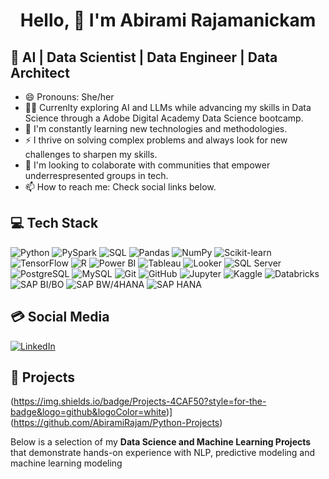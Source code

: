 <h1 align="center"> Hello, 👋 I'm Abirami Rajamanickam</h1>


## 🎯 AI | Data Scientist | Data Engineer | Data Architect

- 😄 Pronouns: She/her
- 👩‍💻 Currenlty exploring AI and LLMs while advancing my skills in Data Science through a Adobe Digital Academy Data Science bootcamp.
- 🌱 I'm constantly learning new technologies and methodologies.
- ⚡ I thrive on solving complex problems and always look for new challenges to sharpen my skills.
- 👯 I'm looking to colaborate with communities that empower underrespresented groups in tech.
- 📫 How to reach me: Check social links below.

## 💻 Tech Stack
![Python](https://img.shields.io/badge/Python-%23FFD43B.svg?style=for-the-badge&logo=python&logoColor=blue)
![PySpark](https://img.shields.io/badge/PySpark-%23000000.svg?style=for-the-badge&logo=apachespark&logoColor=orange)
![SQL](https://img.shields.io/badge/SQL-%23008080.svg?style=for-the-badge&logo=sql&logoColor=white)
![Pandas](https://img.shields.io/badge/Pandas-%23150458.svg?style=for-the-badge&logo=pandas&logoColor=white)
![NumPy](https://img.shields.io/badge/NumPy-%23013243.svg?style=for-the-badge&logo=numpy&logoColor=white)
![Scikit-learn](https://img.shields.io/badge/Scikit--learn-%23F7931E.svg?style=for-the-badge&logo=scikit-learn&logoColor=white)
![TensorFlow](https://img.shields.io/badge/TensorFlow-%23FF6F00.svg?style=for-the-badge&logo=tensorflow&logoColor=white)
![R](https://img.shields.io/badge/R-%23276DC3.svg?style=for-the-badge&logo=r&logoColor=white)
![Power BI](https://img.shields.io/badge/Power%20BI-%23F2C811.svg?style=for-the-badge&logo=powerbi&logoColor=white)
![Tableau](https://img.shields.io/badge/Tableau-%23E97627.svg?style=for-the-badge&logo=tableau&logoColor=white)
![Looker](https://img.shields.io/badge/Looker-%234285F4.svg?style=for-the-badge&logo=looker&logoColor=white)
![SQL Server](https://img.shields.io/badge/SQL%20Server-%23CC2927.svg?style=for-the-badge&logo=microsoftsqlserver&logoColor=white)
![PostgreSQL](https://img.shields.io/badge/PostgreSQL-%234169E1.svg?style=for-the-badge&logo=postgresql&logoColor=white)
![MySQL](https://img.shields.io/badge/MySQL-%234479A1.svg?style=for-the-badge&logo=mysql&logoColor=white)
![Git](https://img.shields.io/badge/Git-%23F05032.svg?style=for-the-badge&logo=git&logoColor=white)
![GitHub](https://img.shields.io/badge/GitHub-%23181717.svg?style=for-the-badge&logo=github&logoColor=white)
![Jupyter](https://img.shields.io/badge/Jupyter-%23F37626.svg?style=for-the-badge&logo=jupyter&logoColor=white)
![Kaggle](https://img.shields.io/badge/Kaggle-%2320BEFF.svg?style=for-the-badge&logo=kaggle&logoColor=white)
![Databricks](https://img.shields.io/badge/Databricks-%23FF3621.svg?style=for-the-badge&logo=databricks&logoColor=white)
![SAP BI/BO](https://img.shields.io/badge/SAP%20BI%2FBO-%23010101.svg?style=for-the-badge&logo=sap&logoColor=white)
![SAP BW/4HANA](https://img.shields.io/badge/SAP%20BW%2F4HANA-%23013243.svg?style=for-the-badge&logo=sap&logoColor=white)
![SAP HANA](https://img.shields.io/badge/SAP%20Native%20HANA-%230091BD.svg?style=for-the-badge&logo=sap&logoColor=white)



## 💳 Social Media
[![LinkedIn](https://img.shields.io/badge/LinkedIn-0077B5?style=for-the-badge&logo=linkedin&logoColor=white)](https://www.linkedin.com/in/abirami-rajamanickam/) 


## 📂 Projects
(https://img.shields.io/badge/Projects-4CAF50?style=for-the-badge&logo=github&logoColor=white)](https://github.com/AbiramiRajam/Python-Projects)

Below is a selection of my **Data Science and Machine Learning Projects** that demonstrate hands-on experience with NLP, predictive modeling and machine learning modeling


